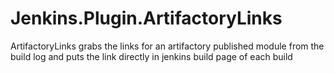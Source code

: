 Jenkins.Plugin.ArtifactoryLinks
===============================

ArtifactoryLinks grabs the links for an artifactory published module from the build log and puts the link directly in jenkins build page of each build
